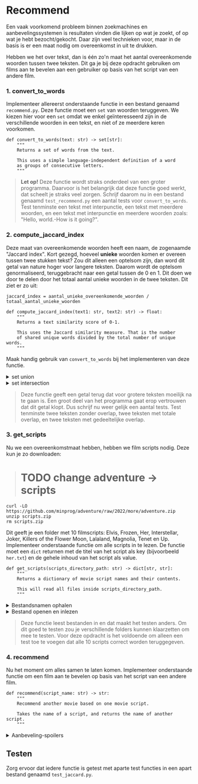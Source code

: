 # Recommend

Een vaak voorkomend probleem binnen zoekmachines en aanbevelingssystemen is resultaten vinden die lijken op wat je zoekt, of op wat je hebt bezocht/gekocht. Daar zijn veel technieken voor, maar in de basis is er een maat nodig om overeenkomst in uit te drukken.

Hebben we het over tekst, dan is één zo'n maat het aantal overeenkomende woorden tussen twee teksten. Dit ga je bij deze opdracht gebruiken om films aan te bevelen aan een gebruiker op basis van het script van een andere film.

### 1. convert_to_words

Implementeer allereerst onderstaande functie in een bestand genaamd `recommend.py`. Deze functie moet een `set` van woorden teruggeven. We kiezen hier voor een `set` omdat we enkel geïnteresseerd zijn in de verschillende woorden in een tekst, en niet of ze meerdere keren voorkomen.

    def convert_to_words(text: str) -> set[str]:
        """
        Returns a set of words from the text.

        This uses a simple language-independent definition of a word
        as groups of consecutive letters.
        """

> <b>Let op!</b> Deze functie wordt straks onderdeel van een groter programma. Daarvoor is het belangrijk dat deze functie goed werkt, dat scheelt je straks veel zorgen. Schrijf daarom nu in een bestand genaamd `test_recommend.py` een aantal tests voor `convert_to_words`. Test tenminste een tekst met interpunctie, een tekst met meerdere woorden, en een tekst met interpunctie en meerdere woorden zoals: "Hello, world.-How is it going?".

### 2. compute_jaccard_index

Deze maat van overeenkomende woorden heeft een naam, de zogenaamde "Jaccard index". Kort gezegd, hoeveel <b>unieke</b> woorden komen er overeen tussen twee stukken tekst? Zou dit alleen een optelsom zijn, dan word dit getal van nature hoger voor langere teksten. Daarom wordt de optelsom genormaliseerd, teruggebracht naar een getal tussen de 0 en 1. Dit doen we door te delen door het totaal aantal unieke woorden in de twee teksten. Dit ziet er zo uit:

    jaccard_index = aantal_unieke_overeenkomende_woorden / totaal_aantal_unieke_woorden

    def compute_jaccard_index(text1: str, text2: str) -> float:
        """
        Returns a text similarity score of 0-1.

        This uses the Jaccard similarity measure. That is the number
        of shared unique words divided by the total number of unique words.
        """

Maak handig gebruik van `convert_to_words` bij het implementeren van deze functie.

<details markdown="1"><summary markdown="span">set union</summary>
De union van twee sets geeft een nieuwe set met daarin alle unieke items van de twee sets. Dit kan op twee manieren:

    set3 = set1.union(set2)
    set3 = set1 | set2

</details>

<details markdown="1"><summary markdown="span">set intersection</summary>
De intersection van twee sets geeft een nieuwe set met daarin alle overeenkomende items van de twee sets. Dit kan op twee manieren:

    set3 = set1.intersection(set2)
    set3 = set1 & set2

</details>

> Deze functie geeft een getal terug dat voor grotere teksten moeilijk na te gaan is. Een groot deel van het programma gaat erop vertrouwen dat dit getal klopt. Dus schrijf nu weer gelijk een aantal tests. Test tenminste twee teksten zonder overlap, twee teksten met totale overlap, en twee teksten met gedeeltelijke overlap.

### 3. get_scripts

Nu we een overeenkomstmaat hebben, hebben we film scripts nodig. Deze kun je zo downloaden:

> # TODO change adventure -> scripts

    curl -LO https://github.com/minprog/adventure/raw/2022/more/adventure.zip
    unzip scripts.zip
    rm scripts.zip

Dit geeft je een folder met 10 filmscripts: Elvis, Frozen, Her, Interstellar, Joker, Killers of the Flower Moon, Lalaland, Magnolia, Tenet en Up. Implementeer onderstaande functie om alle scripts in te lezen. De functie moet een `dict` returnen met de titel van het script als key (bijvoorbeeld `her.txt`) en de gehele inhoud van het script als value.

    def get_scripts(scripts_directory_path: str) -> dict[str, str]:
        """
        Returns a dictionary of movie script names and their contents.

        This will read all files inside scripts_directory_path.
        """

<details markdown="1"><summary markdown="span">Bestandsnamen ophalen</summary>
Gebruik de functie [listdir](https://docs.python.org/3/library/os.html#os.listdir) om alle bestandsnamen binnen een folder (directory) op te halen. Hiervoor moet je de module `os` importeren met `import os`.
</details>

<details markdown="1"><summary markdown="span">Bestand openen en inlezen</summary>
Gebruik hiervoor de functie `open` om een bestand te openen en de methode `read` om uit het bestand te lezen. Zie [Python's documentatie](https://docs.python.org/3/tutorial/inputoutput.html#reading-and-writing-files). **Let op** gebruik de `with` statement als je met bestanden werkt. Op die manier kan je niet vergeten een bestand te sluiten.
</details>

> Deze functie leest bestanden in en dat maakt het testen anders. Om dit goed te testen zou je verschillende folders kunnen klaarzetten om mee te testen. Voor deze opdracht is het voldoende om alleen een test toe te voegen dat alle 10 scripts correct worden teruggegeven.

### 4. recommend

Nu het moment om alles samen te laten komen. Implementeer onderstaande functie om een film aan te bevelen op basis van het script van een andere film.

    def recommend(script_name: str) -> str:
        """
        Recommend another movie based on one movie script.

        Takes the name of a script, and returns the name of another script.
        """

<details markdown="1"><summary markdown="span">Aanbeveling-spoilers</summary>
Dit zijn een aantal aanbevelingen:

- `interstellar.txt` geeft `tenet.txt`
- `tenet.txt` geeft `interstellar.txt`
- `frozen.txt` geeft `up.txt`
- `elvis.txt` geeft `joker.txt`
- `joker.txt` geeft `magnolia.txt`
</details>

## Testen

Zorg ervoor dat iedere functie is getest met aparte test functies in een apart bestand genaamd `test_jaccard.py`.
